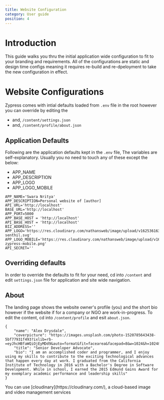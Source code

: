 ```yaml
---
title: Website Configuration
category: User guide
position: 4
---
```


# Introduction

This guide walks you thru the initial application wide configuration to fit to your branding and requirements. All of the configurations are static and design time configs meaning it requires re-build and re-dpeloyment to take the new configuration in effect.

# Website Configurations

Zypress comes with intial defaults loaded from `.env` file in the root however you can override by editing the

- and, `/content/settings.json`
- and, `/content/profile/about.json`

## Application Defaults

Following are the application defaults kept in the `.env` file, The variables are self-explanatory. Usually you no need to touch any of these except the below:

- APP_NAME
- APP_DESCRIPTION
- APP_LOGO
- APP_LOGO_MOBILE

```js[.env]
APP_NAME='Swara Nritya'
APP_DESCRIPTION=Personal website of [author]
API_URL='http://localhost'
BASE_URL='http://localhost'
APP_PORT=5000
APP_BASE_HOST = 'http://localhost'
API_BASE_HOST = 'http://localhost'
BIZ_ADDRESS=''
APP_LOGO='https://res.cloudinary.com/nathansweb/image/upload/v1625361633/logos/logo-senthil.svg'
APP_LOGO_MOBILE='https://res.cloudinary.com/nathansweb/image/upload/v1625508054/logos/logo-zypress-mobile.png'
API_SECRET=''
```

## Overriding defaults

In order to override the defaults to fit for your need, cd into `/content` and edit `settings.json` file for application and site wide navigation.

## About

The landing page shows the website owner's profile (you) and the short bio however if the website if for a company or NGO are work-in-progress. To edit the content, cd into `/content/profile` and esit `about.json`.

```js[content/profile/about.js]
{
    "name": "Alex Drysdale",
    "coverpicture": "https://images.unsplash.com/photo-1520785643438-5bf77931f493?ixlib=rb-=eyJhcHBfaWQiOjEyMDd9&auto=format&fit=facearea&facepad=8&w=1024&h=1024&q=80",
    "title": "Senior Developer Advocate",
    "bio": "I am an accomplished coder and programmer, and I enjoy using my skills to contribute to the exciting technological advances that happen every day at work. I graduated from the California Institute of Technology in 2016 with a Bachelor's Degree in Software Development. While in school, I earned the 2015 Edmund Gains Award for my exemplary academic performance and leadership skills"
}

```

<alert>
You can use [cloudinary](https://cloudinary.com/), a cloud-based image and video management services
</alert>
